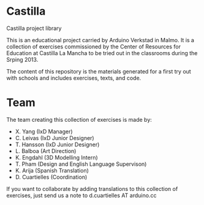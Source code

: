Castilla
========

Castilla project library

This is an educational project carried by Arduino Verkstad in Malmo. It is a collection of exercises commissioned by the Center of Resources for Education at Castilla La Mancha to be tried out in the classrooms during the Srping 2013.

The content of this repository is the materials generated for a first try out with schools and includes exercises, texts, and code.

Team
====

The team creating this collection of exercises is made by:

- X. Yang (IxD Manager)
- C. Leivas (IxD Junior Designer)
- T. Hansson (IxD Junior Designer)
- L. Balboa (Art Direction)
- K. Engdahl (3D Modelling Intern)
- T. Pham (Design and English Language Supervison)
- K. Arija (Spanish Translation)
- D. Cuartielles (Coordination)

If you want to collaborate by adding translations to this collection of exercises, just send us a note to d.cuartielles AT arduino.cc
